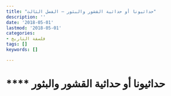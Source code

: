 ```yaml
---
title: "حداثيونا أو حداثية القشور والبثور – الفصل الثالث"
description: ''
date: '2018-05-01'
lastmod: '2018-05-01'
categories:
- فلسفة التاريخ
tags: []
keywords: []

---
```

# **** **حداثيونا** أو حداثية القشور والبثور

###